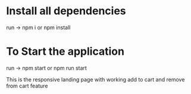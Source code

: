 # Install all dependencies

run -> npm i or npm install

# To Start the application

run -> npm start or npm run start

This is the responsive landing page with working add to cart and remove from cart feature